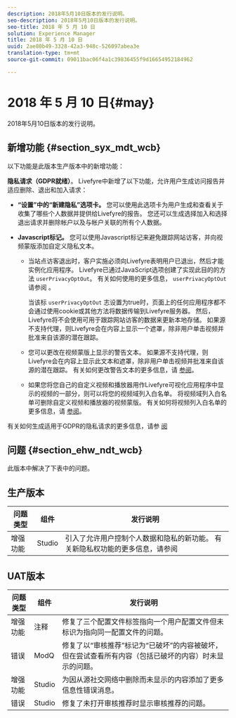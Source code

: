 ```yaml
---
description: 2018年5月10日版本的发行说明。
seo-description: 2018年5月10日版本的发行说明。
seo-title: 2018 年 5 月 10 日
solution: Experience Manager
title: 2018 年 5 月 10 日
uuid: 2ae80b49-3328-42a3-948c-526097abea3e
translation-type: tm+mt
source-git-commit: 09011bac06f4a1c39836455f9d16654952184962

---
```



# 2018 年 5 月 10 日{#may}

2018年5月10日版本的发行说明。

## 新增功能 {#section_syx_mdt_wcb}

以下功能是此版本生产版本中的新增功能：

**隐私请求（GDPR就绪）**。 Livefyre中新增了以下功能，允许用户生成访问报告并适应删除、退出和加入请求：

* **“设置”中的“新建隐私”选项卡。** 您可以使用此选项卡为用户生成和查看关于收集了哪些个人数据并提供给Livefyre的报告。 您还可以生成选择加入和选择退出请求并删除帐户以及与帐户关联的所有个人数据。
* **Javascript标记。** 您可以使用Javascript标记来避免跟踪网站访客，并向视频蒙版添加自定义隐私文本。

   * 当站点访客退出时，客户实施必须向Livefyre表明用户已退出，然后才能实例化应用程序。 Livefyre已通过JavaScript选项创建了实现此目的的方法 `userPrivacyOptOut`。 有关如何使用的更多信息， `userPrivacyOptOut`请参阅 [](/help/using/c-settings-other/c-gdpr-compliance/c-gdpr-compliance.md#section_nmz_q3n_3db)。

      当该标 `userPrivacyOptOut` 志设置为true时，页面上的任何应用程序都不会通过使用cookie或其他方法将数据传输到Livefyre服务器。 然后，Livefyre将不会使用可用于跟踪网站访客的数据来更新本地存储。 如果源不支持代理，则Livefyre会在内容上显示一个遮罩，除非用户单击视频并批准来自该源的潜在跟踪。

   * 您可以更改在视频蒙版上显示的警告文本。 如果源不支持代理，则Livefyre会在内容上显示此文本和遮罩，除非用户单击视频并批准来自该源的潜在跟踪。 有关如何更改警告文本的更多信息，请 [参阅](/help/using/c-settings-other/c-gdpr-compliance/c-gdpr-compliance.md#section_pb5_mnp_ldb)。
   * 如果您将您自己的自定义视频和播放器用作Livefyre可视化应用程序中显示的视频的一部分，则可以将您的视频域列入白名单。 将视频域列入白名单可删除自定义视频和播放器的视频蒙版。 有关如何将视频列入白名单的更多信息，请 [参阅](/help/using/c-settings-other/c-gdpr-compliance/c-gdpr-compliance.md#section_bzp_pnp_ldb)。

有关如何生成适用于GDPR的隐私请求的更多信息，请参 [阅](/help/using/c-settings-other/c-gdpr-compliance/c-gdpr-compliance.md#concept_q1l_r5s_rcb)

## 问题 {#section_ehw_ndt_wcb}

此版本中解决了下表中的问题。

## 生产版本

| **问题类型** | **组件** | **发行说明** |
|---|---|---|
| 增强功能 | Studio | 引入了允许用户控制个人数据和隐私的新功能。 有关新隐私权功能的更多信息，请参阅 [](#c_rn/section_syx_mdt_wcb) |

## UAT版本

| **问题类型** | **组件** | **发行说明** |
|---|---|---|
| 增强功能 | 注释 | 修复了三个配置文件标签指向一个用户配置文件但未标识为指向同一配置文件的问题。 |
| 错误 | ModQ | 修复了以“审核推荐”标记为“已破坏”的内容被破坏，但在尝试查看所有内容（包括已破坏的内容）时未显示的问题。 |
| 增强功能 | Studio | 为因从源社交网络中删除而未显示的内容添加了更多信息性错误消息。 |
| 错误 | Studio | 修复了未打开审核推荐时显示审核推荐的问题。 |

